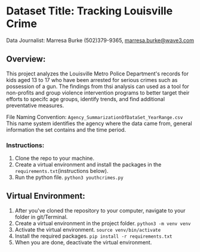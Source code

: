 # Dataset Title: Tracking Louisville Crime

Data Journalist: Marresa Burke (502)379-9365, marresa.burke@wave3.com

## Overview: 
This project analyzes the Louisville Metro Police Department's records for kids aged 13 to 17 who have been arrested for serious crimes such as possession of a gun. The findings from thsi analysis can used as a tool for non-profits and group violence intervention programs to better target their efforts to specifc age groups, identify trends, and find additional preventative measures. 

File Naming Convention: `Agency_SummarizationOfDataSet_YearRange.csv` This name system identifies the agency where the data came from, general information  the set contains and the time period. 

### Instructions: 
1. Clone the repo to your machine.
2. Create a virtual environment and install the packages in the `requirements.txt`(instructions below).
3. Run the python file. `python3 youthcrimes.py`

## Virtual Environment:
1.  After you've cloned the repository to your computer, navigate to your folder in git/Terminal. 
2.  Create a virtual environment in the project folder. `python3 -m venv venv`
3.  Activate the virtual environment. `source venv/bin/activate`
4.  Install the required packages. `pip install -r requirements.txt`
5.  When you are done, deactivate the virtual environment. 




